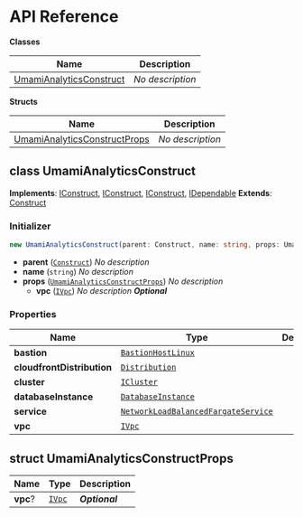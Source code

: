 # API Reference

**Classes**

Name|Description
----|-----------
[UmamiAnalyticsConstruct](#umami-analytics-construct-umamianalyticsconstruct)|*No description*


**Structs**

Name|Description
----|-----------
[UmamiAnalyticsConstructProps](#umami-analytics-construct-umamianalyticsconstructprops)|*No description*



## class UmamiAnalyticsConstruct  <a id="umami-analytics-construct-umamianalyticsconstruct"></a>



__Implements__: [IConstruct](#constructs-iconstruct), [IConstruct](#aws-cdk-core-iconstruct), [IConstruct](#constructs-iconstruct), [IDependable](#aws-cdk-core-idependable)
__Extends__: [Construct](#aws-cdk-core-construct)

### Initializer




```ts
new UmamiAnalyticsConstruct(parent: Construct, name: string, props: UmamiAnalyticsConstructProps)
```

* **parent** (<code>[Construct](#aws-cdk-core-construct)</code>)  *No description*
* **name** (<code>string</code>)  *No description*
* **props** (<code>[UmamiAnalyticsConstructProps](#umami-analytics-construct-umamianalyticsconstructprops)</code>)  *No description*
  * **vpc** (<code>[IVpc](#aws-cdk-aws-ec2-ivpc)</code>)  *No description* __*Optional*__



### Properties


Name | Type | Description 
-----|------|-------------
**bastion** | <code>[BastionHostLinux](#aws-cdk-aws-ec2-bastionhostlinux)</code> | <span></span>
**cloudfrontDistribution** | <code>[Distribution](#aws-cdk-aws-cloudfront-distribution)</code> | <span></span>
**cluster** | <code>[ICluster](#aws-cdk-aws-ecs-icluster)</code> | <span></span>
**databaseInstance** | <code>[DatabaseInstance](#aws-cdk-aws-rds-databaseinstance)</code> | <span></span>
**service** | <code>[NetworkLoadBalancedFargateService](#aws-cdk-aws-ecs-patterns-networkloadbalancedfargateservice)</code> | <span></span>
**vpc** | <code>[IVpc](#aws-cdk-aws-ec2-ivpc)</code> | <span></span>



## struct UmamiAnalyticsConstructProps  <a id="umami-analytics-construct-umamianalyticsconstructprops"></a>






Name | Type | Description 
-----|------|-------------
**vpc**? | <code>[IVpc](#aws-cdk-aws-ec2-ivpc)</code> | __*Optional*__



